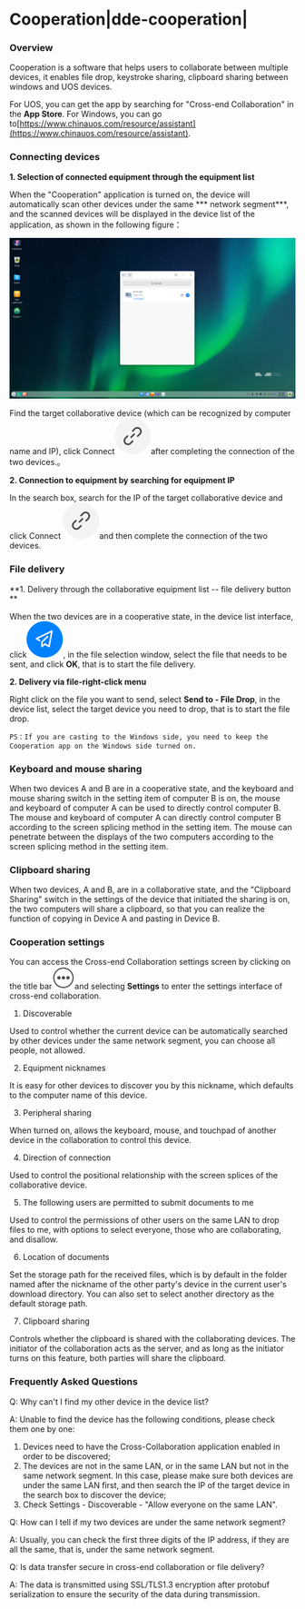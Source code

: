 # Cooperation|dde-cooperation|

### Overview

Cooperation is a software that helps users to collaborate between multiple devices, it enables file drop, keystroke sharing, clipboard sharing between windows and UOS devices.

For UOS, you can get the app by searching for "Cross-end Collaboration" in the **App Store**. For Windows, you can go to[https://www.chinauos.com/resource/assistant](https://www.chinauos.com/resource/assistant).

### Connecting devices

**1. Selection of connected equipment through the equipment list**

When the "Cooperation" application is turned on, the device will automatically scan other devices under the same *** network segment***, and the scanned devices will be displayed in the device list of the application, as shown in the following figure：

![listofdevices](./fig/listofdevices.png)

Find the target collaborative device (which can be recognized by computer name and IP), click Connect![dde-cooperation](../common/connect.svg)after completing the connection of the two devices.。

**2. Connection to equipment by searching for equipment IP**

In the search box, search for the IP of the target collaborative device and click Connect ![dde-cooperation](../common/connect.svg)and then complete the connection of the two devices.

###  File delivery

**1. Delivery through the collaborative equipment list -- file delivery button **

When the two devices are in a cooperative state, in the device list interface, click![dde-cooperation](../common/send.svg), in the file selection window, select the file that needs to be sent, and click **OK**, that is to start the file delivery.

**2. Delivery via file-right-click menu**

Right click on the file you want to send, select **Send to - File Drop**, in the device list, select the target device you need to drop, that is to start the file drop.

```
PS：If you are casting to the Windows side, you need to keep the Cooperation app on the Windows side turned on.
```

### Keyboard and mouse sharing

When two devices A and B are in a cooperative state, and the keyboard and mouse sharing switch in the setting item of computer B is on, the mouse and keyboard of computer A can be used to directly control computer B. The mouse and keyboard of computer A can directly control computer B according to the screen splicing method in the setting item. The mouse can penetrate between the displays of the two computers according to the screen splicing method in the setting item.

### Clipboard sharing

When two devices, A and B, are in a collaborative state, and the "Clipboard Sharing" switch in the settings of the device that initiated the sharing is on, the two computers will share a clipboard, so that you can realize the function of copying in Device A and pasting in Device B.

### Cooperation settings

You can access the Cross-end Collaboration settings screen by clicking on the title bar![dde-cooperation](../common/menu.svg)and selecting **Settings** to enter the settings interface of cross-end collaboration.

1. Discoverable

Used to control whether the current device can be automatically searched by other devices under the same network segment, you can choose all people, not allowed.

2. Equipment nicknames

It is easy for other devices to discover you by this nickname, which defaults to the computer name of this device.

3. Peripheral sharing

When turned on, allows the keyboard, mouse, and touchpad of another device in the collaboration to control this device.

4. Direction of connection

Used to control the positional relationship with the screen splices of the collaborative device.

5. The following users are permitted to submit documents to me

Used to control the permissions of other users on the same LAN to drop files to me, with options to select everyone, those who are collaborating, and disallow.

6. Location of documents

Set the storage path for the received files, which is by default in the folder named after the nickname of the other party's device in the current user's download directory. You can also set to select another directory as the default storage path.

7. Clipboard sharing

Controls whether the clipboard is shared with the collaborating devices. The initiator of the collaboration acts as the server, and as long as the initiator turns on this feature, both parties will share the clipboard.

### Frequently Asked Questions

Q: Why can't I find my other device in the device list?

A: Unable to find the device has the following conditions, please check them one by one:

1. Devices need to have the Cross-Collaboration application enabled in order to be discovered;
2. The devices are not in the same LAN, or in the same LAN but not in the same network segment. In this case, please make sure both devices are under the same LAN first, and then search the IP of the target device in the search box to discover the device;
3. Check Settings - Discoverable - "Allow everyone on the same LAN".

Q: How can I tell if my two devices are under the same network segment?

A: Usually, you can check the first three digits of the IP address, if they are all the same, that is, under the same network segment.

Q: Is data transfer secure in cross-end collaboration or file delivery?

A: The data is transmitted using SSL/TLS1.3 encryption after protobuf serialization to ensure the security of the data during transmission.















